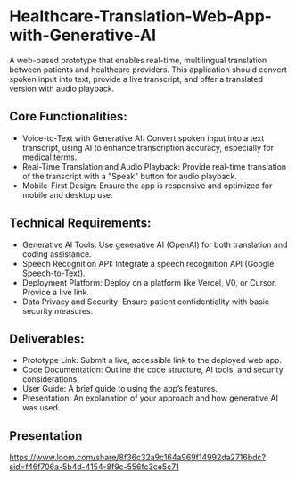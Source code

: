 # Healthcare-Translation-Web-App-with-Generative-AI
A web-based prototype that enables real-time, multilingual translation between patients and healthcare providers. This application should convert spoken input into text, provide a live transcript, and offer a translated version with audio playback.

## Core Functionalities:

- Voice-to-Text with Generative AI: Convert spoken input into a text transcript, using AI to enhance transcription accuracy, especially for medical terms.
- Real-Time Translation and Audio Playback: Provide real-time translation of the transcript with a "Speak" button for audio playback.
- Mobile-First Design: Ensure the app is responsive and optimized for mobile and desktop use.

## Technical Requirements:

- Generative AI Tools: Use generative AI (OpenAI) for both translation and coding assistance.
- Speech Recognition API: Integrate a speech recognition API (Google Speech-to-Text).
- Deployment Platform: Deploy on a platform like Vercel, V0, or Cursor. Provide a live link.
- Data Privacy and Security: Ensure patient confidentiality with basic security measures.

## Deliverables:
- Prototype Link: Submit a live, accessible link to the deployed web app.
- Code Documentation: Outline the code structure, AI tools, and security considerations.
- User Guide: A brief guide to using the app’s features.
- Presentation: An explanation of your approach and how generative AI was used.

## Presentation
https://www.loom.com/share/8f36c32a9c164a969f14992da2716bdc?sid=f46f706a-5b4d-4154-8f9c-556fc3ce5c71
